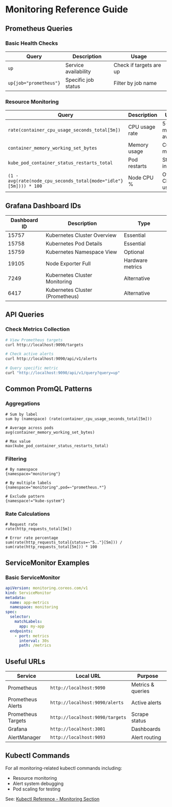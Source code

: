 # Monitoring Reference Guide

## Prometheus Queries

### Basic Health Checks

| Query | Description | Usage |
|-------|-------------|-------|
| `up` | Service availability | Check if targets are up |
| `up{job="prometheus"}` | Specific job status | Filter by job name |

### Resource Monitoring

| Query | Description | Usage |
|-------|-------------|-------|
| `rate(container_cpu_usage_seconds_total[5m])` | CPU usage rate | 5-minute average |
| `container_memory_working_set_bytes` | Memory usage | Current memory |
| `kube_pod_container_status_restarts_total` | Pod restarts | Stability indicator |
| `(1 - avg(rate(node_cpu_seconds_total{mode="idle"}[5m]))) * 100` | Node CPU % | Overall CPU usage |

## Grafana Dashboard IDs

| Dashboard ID | Description | Type |
|--------------|-------------|------|
| 15757 | Kubernetes Cluster Overview | Essential |
| 15758 | Kubernetes Pod Details | Essential |
| 15759 | Kubernetes Namespace View | Optional |
| 19105 | Node Exporter Full | Hardware metrics |
| 7249 | Kubernetes Cluster Monitoring | Alternative |
| 6417 | Kubernetes Cluster (Prometheus) | Alternative |

## API Queries

### Check Metrics Collection

```bash
# View Prometheus targets
curl http://localhost:9090/targets

# Check active alerts
curl http://localhost:9090/api/v1/alerts

# Query specific metric
curl "http://localhost:9090/api/v1/query?query=up"
```

## Common PromQL Patterns

### Aggregations

```promql
# Sum by label
sum by (namespace) (rate(container_cpu_usage_seconds_total[5m]))

# Average across pods
avg(container_memory_working_set_bytes)

# Max value
max(kube_pod_container_status_restarts_total)
```

### Filtering

```promql
# By namespace
{namespace="monitoring"}

# By multiple labels
{namespace="monitoring",pod=~"prometheus.*"}

# Exclude pattern
{namespace!="kube-system"}
```

### Rate Calculations

```promql
# Request rate
rate(http_requests_total[5m])

# Error rate percentage
sum(rate(http_requests_total{status=~"5.."}[5m])) / sum(rate(http_requests_total[5m])) * 100
```

## ServiceMonitor Examples

### Basic ServiceMonitor

```yaml
apiVersion: monitoring.coreos.com/v1
kind: ServiceMonitor
metadata:
  name: app-metrics
  namespace: monitoring
spec:
  selector:
    matchLabels:
      app: my-app
  endpoints:
    - port: metrics
      interval: 30s
      path: /metrics
```

## Useful URLs

| Service | Local URL | Purpose |
|---------|-----------|---------|
| Prometheus | `http://localhost:9090` | Metrics & queries |
| Prometheus Alerts | `http://localhost:9090/alerts` | Active alerts |
| Prometheus Targets | `http://localhost:9090/targets` | Scrape status |
| Grafana | `http://localhost:3001` | Dashboards |
| AlertManager | `http://localhost:9093` | Alert routing |

## Kubectl Commands

For all monitoring-related kubectl commands including:
- Resource monitoring
- Alert system debugging  
- Pod scaling for testing

See: [Kubectl Reference - Monitoring Section](./kubectl-reference.md#monitoring-specific)
